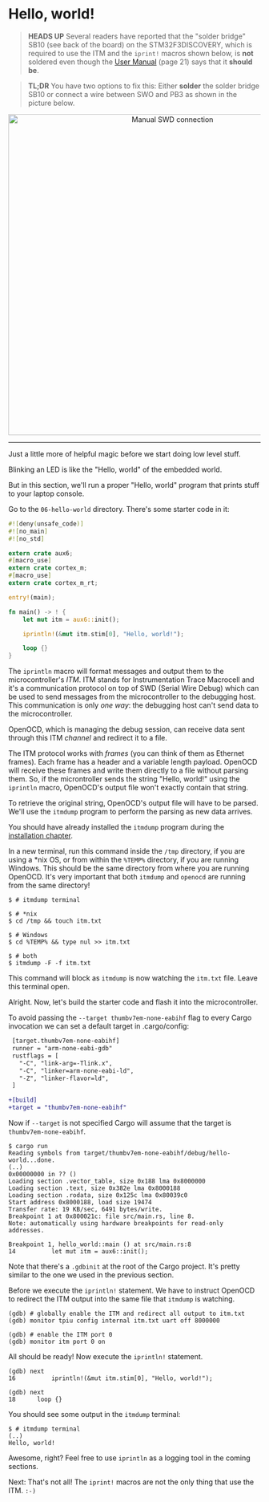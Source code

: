 # Hello, world!

> **HEADS UP** Several readers have reported that the "solder bridge" SB10 (see back of the board)
> on the STM32F3DISCOVERY, which is required to use the ITM and the `iprint!` macros shown below, is
> **not** soldered even though the [User Manual][] (page 21) says that it **should be**.

> **TL;DR** You have two options to fix this: Either **solder** the solder bridge SB10 or connect a
> wire between SWO and PB3 as shown in the picture below.

[User Manual]: http://www.st.com/resource/en/user_manual/dm00063382.pdf

<p align="center">
<img height=640 title="Manual SWD connection" src="assets/f3-swd.png">
</p>

---

Just a little more of helpful magic before we start doing low level stuff.

Blinking an LED is like the "Hello, world" of the embedded world.

But in this section, we'll run a proper "Hello, world" program that prints stuff to your laptop
console.

Go to the `06-hello-world` directory. There's some starter code in it:

``` rust
#![deny(unsafe_code)]
#![no_main]
#![no_std]

extern crate aux6;
#[macro_use]
extern crate cortex_m;
#[macro_use]
extern crate cortex_m_rt;

entry!(main);

fn main() -> ! {
    let mut itm = aux6::init();

    iprintln!(&mut itm.stim[0], "Hello, world!");

    loop {}
}
```

The `iprintln` macro will format messages and output them to the microcontroller's *ITM*. ITM stands
for Instrumentation Trace Macrocell and it's a communication protocol on top of SWD (Serial Wire
Debug) which can be used to send messages from the microcontroller to the debugging host. This
communication is only *one way*: the debugging host can't send data to the microcontroller.

OpenOCD, which is managing the debug session, can receive data sent through this ITM *channel* and
redirect it to a file.

The ITM protocol works with *frames* (you can think of them as Ethernet frames). Each frame has a
header and a variable length payload. OpenOCD will receive these frames and write them directly to a
file without parsing them. So, if the microntroller sends the string "Hello, world!" using the
`iprintln` macro, OpenOCD's output file won't exactly contain that string.

To retrieve the original string, OpenOCD's output file will have to be parsed. We'll use the
`itmdump` program to perform the parsing as new data arrives.

You should have already installed the `itmdump` program during the [installation chapter].

[installation chapter]: 03-setup/README.html#itmdump

In a new terminal, run this command inside the `/tmp` directory, if you are using a *nix OS, or from
within the `%TEMP%` directory, if you are running Windows. This should be the same directory from
where you are running OpenOCD. It's very important that both `itmdump` and `openocd` are running
from the same directory!

``` console
$ # itmdump terminal

$ # *nix
$ cd /tmp && touch itm.txt

$ # Windows
$ cd %TEMP% && type nul >> itm.txt

$ # both
$ itmdump -F -f itm.txt
```

This command will block as `itmdump` is now watching the `itm.txt` file. Leave this terminal open.

Alright. Now, let's build the starter code and flash it into the microcontroller.

To avoid passing the `--target thumbv7em-none-eabihf` flag to every Cargo invocation we can set a
default target in .cargo/config:

``` diff
 [target.thumbv7em-none-eabihf]
 runner = "arm-none-eabi-gdb"
 rustflags = [
   "-C", "link-arg=-Tlink.x",
   "-C", "linker=arm-none-eabi-ld",
   "-Z", "linker-flavor=ld",
 ]

+[build]
+target = "thumbv7em-none-eabihf"
```

Now if `--target` is not specified Cargo will assume that the target is `thumbv7em-none-eabihf`.

``` console
$ cargo run
Reading symbols from target/thumbv7em-none-eabihf/debug/hello-world...done.
(..)
0x00000000 in ?? ()
Loading section .vector_table, size 0x188 lma 0x8000000
Loading section .text, size 0x382e lma 0x8000188
Loading section .rodata, size 0x125c lma 0x80039c0
Start address 0x8000188, load size 19474
Transfer rate: 19 KB/sec, 6491 bytes/write.
Breakpoint 1 at 0x800021c: file src/main.rs, line 8.
Note: automatically using hardware breakpoints for read-only addresses.

Breakpoint 1, hello_world::main () at src/main.rs:8
14          let mut itm = aux6::init();
```

Note that there's a `.gdbinit` at the root of the Cargo project. It's pretty similar to the one we
used in the previous section.

Before we execute the `iprintln!` statement. We have to instruct OpenOCD to redirect the ITM output
into the same file that `itmdump` is watching.

```
(gdb) # globally enable the ITM and redirect all output to itm.txt
(gdb) monitor tpiu config internal itm.txt uart off 8000000

(gdb) # enable the ITM port 0
(gdb) monitor itm port 0 on
```

All should be ready! Now execute the `iprintln!` statement.

```
(gdb) next
16          iprintln!(&mut itm.stim[0], "Hello, world!");

(gdb) next
18      loop {}
```

You should see some output in the `itmdump` terminal:

``` console
$ # itmdump terminal
(..)
Hello, world!
```

Awesome, right? Feel free to use `iprintln` as a logging tool in the coming sections.

Next: That's not all! The `iprint!` macros are not the only thing that use the ITM. `:-)`
